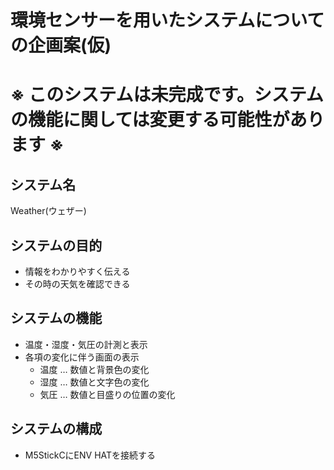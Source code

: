 # 環境センサーを用いたシステムについての企画案(仮)

# ※ このシステムは未完成です。システムの機能に関しては変更する可能性があります ※

## システム名
Weather(ウェザー)

## システムの目的
- 情報をわかりやすく伝える
- その時の天気を確認できる

## システムの機能
- 温度・湿度・気圧の計測と表示
- 各項の変化に伴う画面の表示
    - 温度 … 数値と背景色の変化
    - 湿度 … 数値と文字色の変化
    - 気圧 … 数値と目盛りの位置の変化

## システムの構成
- M5StickCにENV HATを接続する

